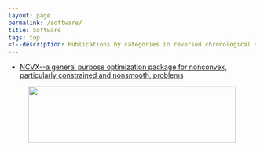 ```yaml
---
layout: page
permalink: /software/
title: Software
tags: top
<!--description: Publications by categories in reversed chronological order. -->
---
```


+ [NCVX--a general purpose optimization package for nonconvex, particularly constrained and nonsmooth, problems](https://ncvx.org/) 
<div class="img_row" style="text-align: center;">
    <img src="{{ site.baseurl }}/software/ncvx_logo.png" width="422" height="115">
</div>
  

